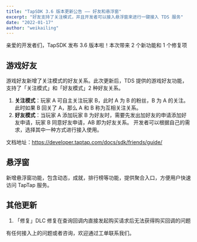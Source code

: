 ```yaml
---
title: "TapSDK 3.6 版本更新公告 —— 好友和悬浮窗"
excerpt: "好友支持了关注模式，并且开发者可以接入悬浮窗来进行一键接入 TDS 服务"
date: "2022-01-17"
author: "weikailing"
---
```


亲爱的开发者们，TapSDK 发布 3.6 版本啦！本次带来 2 个新功能和 1 个修复项

## 游戏好友
游戏好友新增了关注模式的好友关系。此次更新后，TDS 提供的游戏好友功能，支持了「关注模式」和「好友模式」2 种好友关系。
1. **关注模式**：玩家 A 可自主关注玩家 B，此时 A 为 B 的粉丝，B 为 A 的关注。此时如果 B 回关了 A，那么 A 和 B 称为互相关注关系。
2. **好友模式**：当玩家 A 添加玩家 B 为好友时，需要先发出加好友的申请添加好友申请，玩家 B 同意好友申请，AB 即为好友关系。
开发者可以根据自己的需求，选择其中一种方式进行接入使用。

文档地址：https://developer.taptap.com/docs/sdk/friends/guide/ 


## 悬浮窗
新增悬浮窗功能，包含动态，成就，排行榜等功能，提供聚合入口，方便用户快速访问 TapTap 服务。

## 其他更新
1. 「修复」DLC 修复在查询回调内直接发起购买请求后无法获得购买回调的问题

有任何接入上的问题或者咨询，欢迎通过工单联系我们。